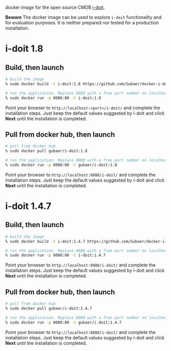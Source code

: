 docker image for the open source CMDB [i-doit](http://www.i-doit.org).

**Beware**
The docker image can be used to explore `i-doit` functionality and for evaluation purposes. 
It is neither prepared nor tested for a production installation.

# i-doit 1.8

## Build, then launch

```bash
# build the image
% sudo docker build -t i-doit:1.8 https://github.com/Gubaer/docker-i-doit.git#:1.8

# run the application. Replace 8080 with a free port number on localhost.
% sudo docker run -p 8080:80 -t i-doit:1.8 
```

Point your browser to `http://localhost:<port>/i-doit/` and complete the installation steps.
Just keep the default values suggested by i-doit and click **Next** until the installation is
completed.


## Pull from docker hub, then launch

```bash
# pull from docker hub
% sudo docker pull gubaer/i-doit:1.8

# run the application. Replace 8080 with a free port number on localhost.
% sudo docker run -p 8080:80 -t gubaer/i-doit:1.8
```

Point your browser to `http://localhost:8080/i-doit/` and complete the installation steps.
Just keep the default values suggested by i-doit and click **Next** until the installation is
completed.


# i-doit 1.4.7

## Build, then launch

```bash
# build the image
% sudo docker build -t i-doit:1.4.7 https://github.com/Gubaer/docker-i-doit.git#:1.4.7

# run the application. Replace 8080 with a free port number on localhost.
% sudo docker run -p 8080:80 -t i-doit:1.4.7 
```

Point your browser to `http://localhost:8080/i-doit/` and complete the installation steps.
Just keep the default values suggested by i-doit and click **Next** until the installation is
completed.


## Pull from docker hub, then launch

```bash
# pull from docker hub
% sudo docker pull gubaer/i-doit:1.4.7

# run the application. Replace 8080 with a free port number on localhost.
% sudo docker run -p 8080:80 -t gubaer/i-doit:1.4.7
```

Point your browser to `http://localhost:8080/i-doit/` and complete the installation steps.
Just keep the default values suggested by i-doit and click **Next** until the installation is
completed.






